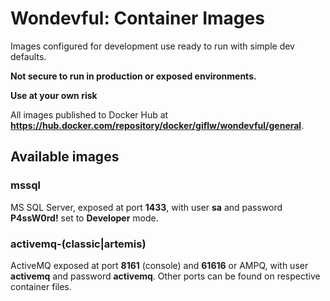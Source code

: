 # Wondevful: Container Images


Images configured for development use ready to run with simple dev defaults.

**Not secure to run in production or exposed environments.**

**Use at your own risk**

All images published to Docker Hub at **https://hub.docker.com/repository/docker/giflw/wondevful/general**.


## Available images

### mssql

MS SQL Server, exposed at port **1433**, with user **sa** and password **P4ssW0rd!** set to **Developer** mode.

### activemq-(classic|artemis)

ActiveMQ exposed at port **8161** (console) and **61616** or AMPQ, with user **activemq** and password **activemq**. Other ports can be found on respective container files.